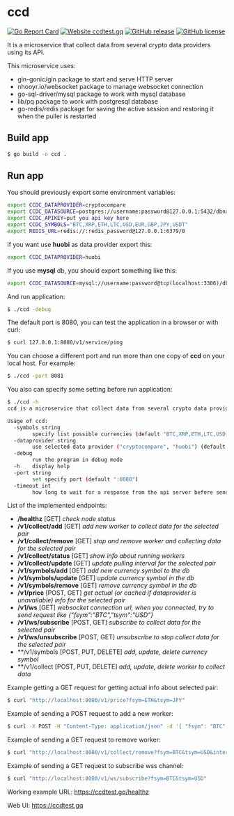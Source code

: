 # ccd

[![Go Report Card](https://goreportcard.com/badge/github.com/streamdp/ccd)](https://goreportcard.com/report/github.com/streamdp/ccd)
[![Website ccdtest.gq](https://img.shields.io/website-up-down-green-red/https/ccdtest.gq.svg)](https://ccdtest.gq/)
[![GitHub release](https://img.shields.io/github/release/streamdp/ccd.svg)](https://github.com/streamdp/ccd/releases/)
[![GitHub license](https://img.shields.io/github/license/streamdp/ccd.svg)](https://github.com/streamdp/ccd/blob/main/LICENSE)

It is a microservice that collect data from several crypto data providers using its API.

This microservice uses:

* gin-gonic/gin package to start and serve HTTP server
* nhooyr.io/websocket package to manage websocket connection
* go-sql-driver/mysql package to work with mysql database
* lib/pq package to work with postgresql database
* go-redis/redis package for saving the active session and restoring it when the puller is restarted


## Build app

```bash
$ go build -o ccd .
````

## Run app
You should previously export some environment variables:

```bash
export CCDC_DATAPROVIDER=cryptocompare
export CCDC_DATASOURCE=postgres://username:password@127.0.0.1:5432/dbname?sslmode=disable
export CCDC_APIKEY=put you api key here
export CCDC_SYMBOLS="BTC,XRP,ETH,LTC,USD,EUR,GBP,JPY,USDT"
export REDIS_URL=redis://:redis_password@127.0.0.1:6379/0
```

if you want use **huobi** as data provider export this:
```bash
export CCDC_DATAPROVIDER=huobi
```

If you use **mysql** db, you should export something like this:
```bash
export CCDC_DATASOURCE=mysql://username:password@tcp(localhost:3306)/dbname
``` 

And run application:
```bash
$ ./ccd -debug
```

The default port is 8080, you can test the application in a browser or with curl:

```bash
$ curl 127.0.0.1:8080/v1/service/ping
```

You can choose a different port and run more than one copy of **ccd** on your local host. For example:

```bash
$ ./ccd -port 8081
``` 

You also can specify some setting before run application: 
```bash
$ ./ccd -h
ccd is a microservice that collect data from several crypto data providers cryprocompare using its API.

Usage of ccd:
  -symbols string
        specify list possible currencies (default "BTC,XRP,ETH,LTC,USD,EUR,GBP,JPY,USDT")
  -dataprovider string
        use selected data provider ("cryptocompare", "huobi") (default "cryptocompare")
  -debug
        run the program in debug mode
  -h    display help
  -port string
        set specify port (default ":8080")
  -timeout int
        how long to wait for a response from the api server before sending data from the cache (default 1000)
```

List of the implemented endpoints:
* **/healthz** [GET]   _check node status_
* **/v1/collect/add** [GET] _add new worker to collect data for the selected pair_
* **/v1/collect/remove** [GET] _stop and remove worker and collecting data for the selected pair_
* **/v1/collect/status** [GET] _show info about running workers_
* **/v1/collect/update** [GET]  _update pulling interval for the selected pair_
* **/v1/symbols/add** [GET] _add new currency symbol to the db_
* **/v1/symbols/update** [GET]  _update currency symbol in the db_
* **/v1/symbols/remove** [GET] _remove currency symbol in the db_
* **/v1/price** [POST, GET] _get actual (or cached if dataprovider is unavailable) info for the selected pair_
* **/v1/ws** [GET] _websocket connection url, when you connected, try to send request like {"fsym":"BTC","tsym":"USD"}_
* **/v1/ws/subscribe** [POST, GET] _subscribe to collect data for the selected pair_
* **/v1/ws/unsubscribe** [POST, GET] _unsubscribe to stop collect data for the selected pair_
* **/v1/symbols [POST, PUT, DELETE] _add, update, delete currency symbol_
* **/v1/collect [POST, PUT, DELETE] _add, update, delete worker to collect data_

Example getting a GET request for getting actual info about selected pair:

```bash
$ curl "http://localhost:8080/v1/price?fsym=ETH&tsym=JPY"
```

Example of sending a POST request to add a new worker:

```bash
$ curl -X POST -H "Content-Type: application/json" -d '{ "fsym": "BTC", "tsym": "USD", "interval": 60}' "http://localhost:8080/v1/collect"
```

Example of sending a GET request to remove worker:

```bash
$ curl "http://localhost:8080/v1/collect/remove?fsym=BTC&tsym=USD&interval=60"
```

Example of sending a GET request to subscribe wss channel:

```bash
$ curl "http://localhost:8080/v1/ws/subscribe?fsym=BTC&tsym=USD"
```


Working example URL: https://ccdtest.gq/healthz

Web UI: https://ccdtest.gq
